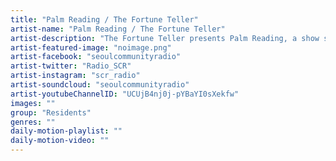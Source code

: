 ```yaml
---
title: "Palm Reading / The Fortune Teller"	
artist-name: "Palm Reading / The Fortune Teller"	
artist-description: "The Fortune Teller presents Palm Reading, a show spanning the sounds of the latest Bass, Dubstep, House and Trap, tune in for the most cutting-edge underground sounds, live from Seoul. "	
artist-featured-image: "noimage.png"	
artist-facebook: "seoulcommunityradio"	
artist-twitter: "Radio_SCR"	
artist-instagram: "scr_radio"	
artist-soundcloud: "seoulcommunityradio"	
artist-youtubeChannelID: "UCUjB4nj0j-pYBaYI0sXekfw"	
images: ""	
group: "Residents"	
genres: ""	
daily-motion-playlist: ""	
daily-motion-video: ""		
---
```


